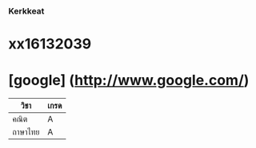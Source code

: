 ### Kerkkeat

# xx16132039

# [google] (http://www.google.com/) 
วิชา | เกรด
----------- | ------------
คณิต | A
ถาษาไทย | A 
